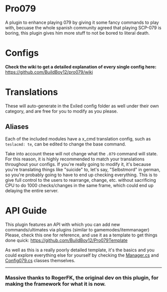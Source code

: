 # Pro079
A plugin to enhance playing 079 by giving it some fancy commands to play with, becuase the whole spanish community agreed that playing SCP-079 is boring, this plugin gives him more stuff to not be bored to literal death.

# Configs

**Check the wiki to get a detailed explanation of every single config here:** https://github.com/BuildBoy12/pro079/wiki

# Translations
These will auto-generate in the Exiled config folder as well under their own category, and are free for you to modify as you please.

## Aliases
Each of the included modules have a x_cmd translation config, such as `teslacmd: te`, can be edited to change the base command.

Take into account these will not change what the `.079` command will state. For this reason, it is highly recommended to match your translations throughout your configs. If you're really going to modify it, it's because you're translating things like "suicide" to, let's say, "Selbstmord" in german, so you're probably going to have to end up checking everything. This is to give full control to the users to rearrange, change, etc. without sacrificing CPU to do 1000 checks/changes in the same frame, which could end up delaying the entire server.

# API Guide

This plugin features an API with which you can add new commands/ultimates via plugins (similar to gamemodes/itemmanager)
Please, check this one for reference, and use it as a template to get things done quick: https://github.com/BuildBoy12/Pro079Template

As well as this is a really poorly detailed template, it's the basics and you could explore everything else for yourself by checking the [Manager.cs](https://github.com/BuildBoy12/pro079/blob/master/pro079/Pro079Manager.cs) and [Config079.cs](https://github.com/BuildBoy12/pro079/blob/master/pro079/Config079.cs) classes themselves.

***

### Massive thanks to RogerFK, the original dev on this plugin, for making the framework for what it is now.